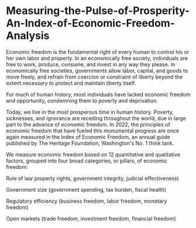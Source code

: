 # Measuring-the-Pulse-of-Prosperity-An-Index-of-Economic-Freedom-Analysis

Economic freedom is the fundamental right of every human to control his or her own labor and property. In an economically free society, individuals are free to work, produce, consume, and invest in any way they please. In economically free societies, governments allow labor, capital, and goods to move freely, and refrain from coercion or constraint of liberty beyond the extent necessary to protect and maintain liberty itself.

For much of human history, most individuals have lacked economic freedom and opportunity, condemning them to poverty and deprivation.

Today, we live in the most prosperous time in human history. Poverty, sicknesses, and ignorance are receding throughout the world, due in large part to the advance of economic freedom. In 2022, the principles of economic freedom that have fueled this monumental progress are once again measured in the Index of Economic Freedom, an annual guide published by The Heritage Foundation, Washington's No. 1 think tank.


We measure economic freedom based on 12 quantitative and qualitative factors, grouped into four broad categories, or pillars, of economic freedom:

Rule of law property rights, government integrity, judicial effectiveness)

Government size (government spending, tax burden, fiscal health)

Regulatory efficiency (business freedom, labor freedom, monetary freedom)

Open markets (trade freedom, investment freedom, financial freedom)
